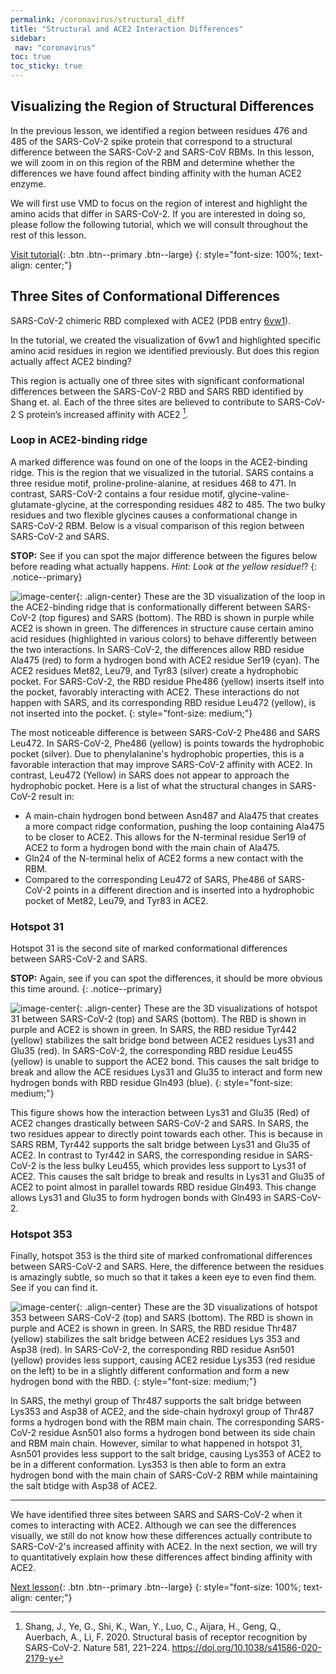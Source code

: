 ```yaml
---
permalink: /coronavirus/structural_diff
title: "Structural and ACE2 Interaction Differences"
sidebar:
 nav: "coronavirus"
toc: true
toc_sticky: true
---
```

## Visualizing the Region of Structural Differences
In the previous lesson, we identified a region between residues 476 and 485 of the SARS-CoV-2 spike protein that correspond to a structural difference between the SARS-CoV-2 and SARS-CoV RBMs. In this lesson, we will zoom in on this region of the RBM and determine whether the differences we have found affect binding affinity with the human ACE2 enzyme.

We will first use VMD to focus on the region of interest and highlight the amino acids that differ in SARS-CoV-2. If you are interested in doing so, please follow the following tutorial, which we will consult throughout the rest of this lesson.

[Visit tutorial](tutorial_visualization){: .btn .btn--primary .btn--large}
{: style="font-size: 100%; text-align: center;"}

## Three Sites of Conformational Differences

SARS-CoV-2 chimeric RBD complexed with ACE2 (PDB entry <a href="https://www.rcsb.org/structure/6vw1" target="_blank">6vw1</a>).


In the tutorial, we created the visualization of 6vw1 and highlighted specific amino acid residues in region we identified previously. But does this region actually affect ACE2 binding?

This region is actually one of three sites with significant conformational differences between the SARS-CoV-2 RBD and SARS RBD identified by Shang et. al. Each of the three sites are believed to contribute to SARS-CoV-2 S protein’s increased affinity with ACE2 [^Shang].

### Loop in ACE2-binding ridge

A marked difference was found on one of the loops in the ACE2-binding ridge. This is the region that we visualized in the tutorial. SARS contains a three residue motif, proline-proline-alanine, at residues 468 to 471. In contrast, SARS-CoV-2 contains a four residue motif, glycine-valine-glutamate-glycine, at the corresponding residues 482 to 485. The two bulky residues and two flexible glycines causes a conformational change in SARS-CoV-2 RBM. Below is a visual comparison of this region between SARS-CoV-2 and SARS.

**STOP:** See if you can spot the major difference between the figures below before reading what actually happens. *Hint: Look at the yellow residue!*?
{: .notice--primary}

![image-center](../assets/images/Ridge.png){: .align-center}
These are the 3D visualization of the loop in the ACE2-binding ridge that is conformationally different between SARS-CoV-2 (top figures) and SARS (bottom). The RBD is shown in purple while ACE2 is shown in green. The differences in structure cause certain amino acid residues (highlighted in various colors) to behave differently between the two interactions. In SARS-CoV-2, the differences allow RBD residue Ala475 (red) to form a hydrogen bond with ACE2 residue Ser19 (cyan). The ACE2 residues Met82, Leu79, and Tyr83 (silver) create a hydrophobic pocket. For SARS-CoV-2, the RBD residue Phe486 (yellow) inserts itself into the pocket, favorably interacting with ACE2. These interactions do not happen with SARS, and its corresponding RBD residue Leu472 (yellow), is not inserted into the pocket.
{: style="font-size: medium;"}

The most noticeable difference is between SARS-CoV-2 Phe486 and SARS Leu472. In SARS-CoV-2, Phe486 (yellow) is points towards the hydrophobic pocket (silver). Due to phenylalanine's hydrophobic properties, this is a favorable interaction that may improve SARS-CoV-2 affinity with ACE2. In contrast, Leu472 (Yellow) in SARS does not appear to approach the hydrophobic pocket. Here is a list of what the structural changes in SARS-CoV-2 result in:

* A main-chain hydrogen bond between Asn487 and Ala475 that creates a more compact ridge conformation, pushing the loop containing Ala475 to be closer to ACE2. This allows for the N-terminal residue Ser19 of ACE2 to form a hydrogen bond with the main chain of Ala475.
* Gln24 of the N-terminal helix of ACE2 forms a new contact with the RBM.
* Compared to the corresponding Leu472 of SARS, Phe486 of SARS-CoV-2 points in a different direction and is inserted into a hydrophobic pocket of Met82, Leu79, and Tyr83 in ACE2.

### Hotspot 31

Hotspot 31 is the second site of marked conformational differences between SARS-CoV-2 and SARS.

**STOP:** Again, see if you can spot the differences, it should be more obvious this time around.
{: .notice--primary}

![image-center](../assets/images/Hotspot31.png){: .align-center}
These are the 3D visualizations of hotspot 31 between SARS-CoV-2 (top) and SARS (bottom). The RBD is shown in purple and ACE2 is shown in green. In SARS, the RBD residue Tyr442 (yellow) stabilizes the salt bridge bond between ACE2 residues Lys31 and Glu35 (red). In SARS-CoV-2, the corresponding RBD residue Leu455 (yellow) is unable to support the ACE2 bond. This causes the salt bridge to break and allow the ACE residues Lys31 and Glu35 to interact and form new hydrogen bonds with RBD residue Gln493 (blue).
{: style="font-size: medium;"}

This figure shows how the interaction between Lys31 and Glu35 (Red) of ACE2 changes drastically between SARS-CoV-2 and SARS. In SARS, the two residues appear to directly point towards each other. This is because in SARS RBM, Tyr442 supports the salt bridge between Lys31 and Glu35 of ACE2. In contrast to Tyr442 in SARS, the corresponding residue in SARS-CoV-2 is the less bulky Leu455, which provides less support to Lys31 of ACE2. This causes the salt bridge to break and results in Lys31 and Glu35 of ACE2 to point almost in parallel towards RBD residue Gln493. This change allows Lys31 and Glu35 to form hydrogen bonds with Gln493 in SARS-CoV-2.

### Hotspot 353

Finally, hotspot 353 is the third site of marked confromational differences between SARS-CoV-2 and SARS. Here, the difference between the residues is amazingly subtle, so much so that it takes a keen eye to even find them. See if you can find it.


![image-center](../assets/images/Hotspot353.png){: .align-center}
These are the 3D visualizations of hotspot 353 between SARS-CoV-2 (top) and SARS (bottom). The RBD is shown in purple and ACE2 is shown in green. In SARS, the RBD residue Thr487 (yellow) stabilizes the salt bridge between ACE2 residues Lys 353 and Asp38 (red). In SARS-CoV-2, the corresponding RBD residue Asn501 (yellow) provides less support, causing ACE2 residue Lys353 (red residue on the left) to be in a slightly different conformation and form a new hydrogen bond with the RBD.
{: style="font-size: medium;"}

In SARS, the methyl group of Thr487 supports the salt bridge between Lys353 and Asp38 of ACE2, and the side-chain hydroxyl group of Thr487 forms a hydrogen bond with the RBM main chain. The corresponding SARS-CoV-2 residue Asn501 also forms a hydrogen bond between its side chain and RBM main chain. However, similar to what happened in hotspot 31, Asn501 provides less support to the salt bridge, causing Lys353 of ACE2 to be in a different conformation. Lys353 is then able to form an extra hydrogen bond with the main chain of SARS-CoV-2 RBM while maintaining the salt btidge with Asp38 of ACE2.

<hr>

We have identified three sites between SARS and SARS-CoV-2 when it comes to interacting with ACE2. Although we can see the differences visually, we still do not know how these differences actually contribute to SARS-CoV-2's increased affinity with ACE2. In the next section, we will try to quantitatively explain how these differences affect binding affinity with ACE2.

[Next lesson](NAMD){: .btn .btn--primary .btn--large}
{: style="font-size: 100%; text-align: center;"}

[^Hamming]: Hamming, I., Timens, W., Bulthuis, M., Lely, A., Navis, G., Goor, H. 2004. Tissue distribution of ACE2 portein, the functional receptor for SARS coronavirus. A first step in understanding SARS pathogenesis. J Pathol 203(2), 631-637. https://doi.org/10.1002/path.1570

[^Samavati]: Samavati, L., Uhal, B. 2020. ACE2, Much more than just a receptor for sars-cov-2. Front. Cell. Infect. Microbiol 10. https://doi.org/10.3389/fcimb.2020.00317

[^Shang]: Shang, J., Ye, G., Shi, K., Wan, Y., Luo, C., Aijara, H., Geng, Q., Auerbach, A., Li, F. 2020. Structural basis of receptor recognition by SARS-CoV-2. Nature 581, 221–224. https://doi.org/10.1038/s41586-020-2179-y
